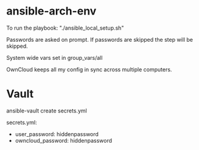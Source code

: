# ansible-arch-env

To run the playbook: "./ansible_local_setup.sh"

Passwords are asked on prompt. If passwords are skipped the step will be skipped.

System wide vars set in group_vars/all

OwnCloud keeps all my config in sync across multiple computers.

# Vault

ansible-vault create secrets.yml

secrets.yml:
 - user_password: hiddenpassword
 - owncloud_password: hiddenpassword
